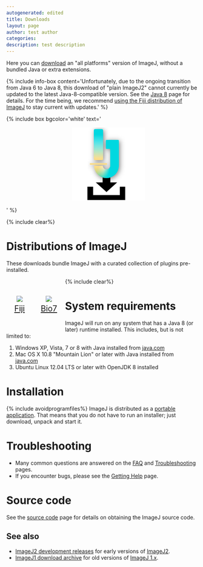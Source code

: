 ```yaml
---
autogenerated: edited
title: Downloads
layout: page
author: test author
categories: 
description: test description
---
```


Here you can [download](https://downloads.imagej.net/ImageJ2-20160205.zip) an "all platforms" version of ImageJ, without a bundled Java or extra extensions.

{% include info-box content='Unfortunately, due to the ongoing transition from Java 6 to Java 8, this download of "plain ImageJ2" cannot currently be updated to the latest Java-8-compatible version. See the [Java 8](/news/2016-05-10_-_ImageJ_HOWTO_-_Java_8,_Java_6,_Java_3D) page for details. For the time being, we recommend [using the Fiji distribution of ImageJ](Fiji/Downloads) to stay current with updates.' %}

<div style="width: 540px">

{% include box bgcolor='white' text='

<center>

<a href="https://downloads.imagej.net/ImageJ2-20160205.zip "><img src="/media/Imagej2-download-icon.png" width="192px"/></a>

</center>

' %}

</div>

{% include clear%}

# Distributions of ImageJ

These downloads bundle ImageJ with a curated collection of plugins pre-installed.

<div style="float: left; padding: 1em; text-align:center; font-size:1.5em" markdown="1">

<a href="Fiji/Downloads"><img src="/media/Fiji-icon.png" height="96px"/></a>  
[Fiji](Fiji/Downloads)

</div>

<div style="float: left; padding: 1em; text-align:center; font-size:1.5em" markdown="1">

<a href="/software/bio7"><img src="/media/Bio7-icon.png" height="96px"/></a>  
[Bio7](/software/bio7)

</div>

{% include clear%}


# System requirements

ImageJ will run on any system that has a Java 8 (or later) runtime installed. This includes, but is not limited to:

1.  Windows XP, Vista, 7 or 8 with Java installed from [java.com](https://java.com/)
2.  Mac OS X 10.8 "Mountain Lion" or later with Java installed from [java.com](https://java.com/)
3.  Ubuntu Linux 12.04 LTS or later with OpenJDK 8 installed

# Installation

{% include avoidprogramfiles%}
 ImageJ is distributed as a [portable application](wikipedia:Portable_application). That means that you do not have to run an installer; just download, unpack and start it.

# Troubleshooting

  - Many common questions are answered on the [FAQ](FAQ) and [Troubleshooting](/help/troubleshooting) pages.
  - If you encounter bugs, please see the [Getting Help](/help) page.

# Source code

See the [source code](/develop/source) page for details on obtaining the ImageJ source code.

## See also

  - [ImageJ2 development releases](ImageJ2_development_releases) for early versions of [ImageJ2](/software/imagej2).
  - [ImageJ1 download archive](https://imagej.net/download/) for old versions of [ImageJ 1.x](/software/imagej1).

